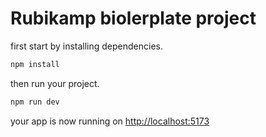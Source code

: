 # Rubikamp biolerplate project

first start by installing dependencies.

```bash
npm install
```

then run your project.

```bash
npm run dev
```

your app is now running on [http://localhost:5173](http://localhost:5174/)

